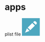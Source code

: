 # apps
plist file
![app install png](https://github.com/AndroidMjb/apps/blob/master/image_57x57.png)
